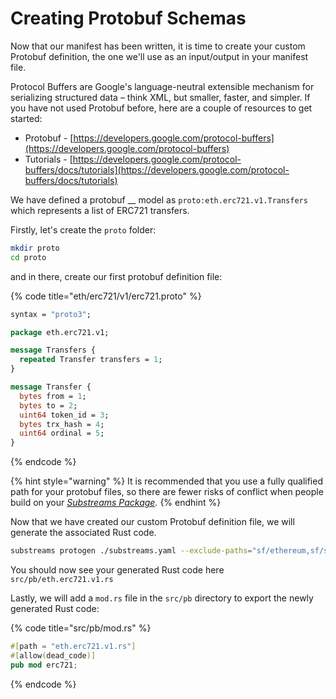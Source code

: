# Creating Protobuf Schemas

Now that our manifest has been written, it is time to create your custom Protobuf definition, the one we'll use as an input/output in your manifest file.

Protocol Buffers are Google's language-neutral extensible mechanism for serializing structured data – think XML, but smaller, faster, and simpler. If you have not used Protobuf before, here are a couple of resources to get started:

* Protobuf - [https://developers.google.com/protocol-buffers](https://developers.google.com/protocol-buffers)
* Tutorials - [https://developers.google.com/protocol-buffers/docs/tutorials](https://developers.google.com/protocol-buffers/docs/tutorials)

We have defined a protobuf __ model as `proto:eth.erc721.v1.Transfers` which represents a list of ERC721 transfers.

Firstly, let's create the `proto` folder:

```bash
mkdir proto
cd proto
```

and in there, create our first protobuf definition file:

{% code title="eth/erc721/v1/erc721.proto" %}
```protobuf
syntax = "proto3";

package eth.erc721.v1;

message Transfers {
  repeated Transfer transfers = 1;
}

message Transfer {
  bytes from = 1;
  bytes to = 2;
  uint64 token_id = 3;
  bytes trx_hash = 4;
  uint64 ordinal = 5;
}
```
{% endcode %}

{% hint style="warning" %}
It is recommended that you use a fully qualified path for your protobuf files, so there are fewer risks of conflict when people build on your [_Substreams Package_](../reference-and-specs/packages.md#dependencies)_._
{% endhint %}

Now that we have created our custom Protobuf definition file, we will generate the associated Rust code.

```bash
substreams protogen ./substreams.yaml --exclude-paths="sf/ethereum,sf/substreams,google"
```

You should now see your generated Rust code here `src/pb/eth.erc721.v1.rs`

Lastly, we will add a `mod.rs` file in the `src/pb` directory to export the newly generated Rust code:

{% code title="src/pb/mod.rs" %}
```rust
#[path = "eth.erc721.v1.rs"]
#[allow(dead_code)]
pub mod erc721;
```
{% endcode %}
